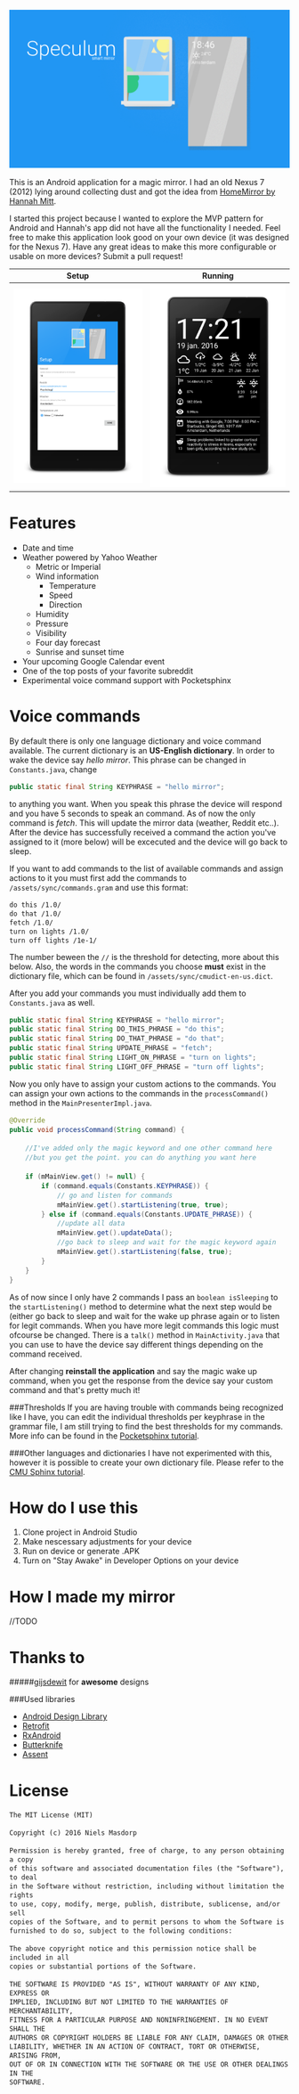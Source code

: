 ![alt tag](https://github.com/NielsMasdorp/Speculum-Android/blob/master/app/src/main/assets/Speculum_promo.jpg)

This is an Android application for a magic mirror.
I had an old Nexus 7 (2012) lying around collecting dust and got the idea from [HomeMirror by Hannah Mitt](https://github.com/HannahMitt/HomeMirror).

I started this project because I wanted to explore the MVP pattern for Android and Hannah's app did not have all the functionality I needed. Feel free to make this application look good on your own device (it was designed for the Nexus 7). Have any great ideas to make this more configurable or usable on more devices? 
Submit a pull request!

Setup            |  Running
:-------------------------:|:-------------------------:
![alt tag](https://github.com/NielsMasdorp/Speculum-Android/blob/master/app/src/main/assets/Screenshot_2016-01-20-23-24-13_framed.png)  |  ![alt tag](https://github.com/NielsMasdorp/Speculum-Android/blob/master/app/src/main/assets/Screenshot_2016-01-19-17-21-46_framed.png)

Features
====
* Date and time
* Weather powered by Yahoo Weather
  * Metric or Imperial
  * Wind information
    * Temperature
    * Speed
    * Direction
  * Humidity
  * Pressure
  * Visibility
  * Four day forecast
  * Sunrise and sunset time
* Your upcoming Google Calendar event
* One of the top posts of your favorite subreddit
* Experimental voice command support with Pocketsphinx

Voice commands
====

By default there is only one language dictionary and voice command available.
The current dictionary is an **US-English dictionary**. In order to wake the device say *hello mirror*. This phrase can be changed in `Constants.java`, change 

```java
public static final String KEYPHRASE = "hello mirror";
```
to anything you want. When you speak this phrase the device will respond and you have 5 seconds to speak an command. As of now the only command is *fetch*. This will update the mirror data (weather, Reddit etc..). After the device has successfully received a command the action you've assigned to it (more below) will be excecuted and the device will go back to sleep.

If you want to add commands to the list of available commands and assign actions to it you must first add the commands to `/assets/sync/commands.gram` and use this format:

```
do this /1.0/
do that /1.0/
fetch /1.0/
turn on lights /1.0/
turn off lights /1e-1/
```
The number beween the `//` is the threshold for detecting, more about this below. Also, the words in the commands you choose **must** exist in the dictionary file, which can be found in `/assets/sync/cmudict-en-us.dict`.

After you add your commands you must individually add them to `Constants.java` as well.

```java
public static final String KEYPHRASE = "hello mirror";
public static final String DO_THIS_PHRASE = "do this";
public static final String DO_THAT_PHRASE = "do that";
public static final String UPDATE_PHRASE = "fetch";
public static final String LIGHT_ON_PHRASE = "turn on lights";
public static final String LIGHT_OFF_PHRASE = "turn off lights";
```
Now you only have to assign your custom actions to the commands. You can assign your own actions to the commands in the `processCommand()` method in the `MainPresenterImpl.java`.

```java
@Override
public void processCommand(String command) {
        
    //I've added only the magic keyword and one other command here
    //but you get the point. you can do anything you want here

    if (mMainView.get() != null) {
        if (command.equals(Constants.KEYPHRASE)) {
            // go and listen for commands
            mMainView.get().startListening(true, true);
        } else if (command.equals(Constants.UPDATE_PHRASE)) {
            //update all data
            mMainView.get().updateData();
            //go back to sleep and wait for the magic keyword again
            mMainView.get().startListening(false, true);
        }
    }
}
```
As of now since I only have 2 commands I pass an `boolean isSleeping` to the `startListening()` method to determine what the next step would be (either go back to sleep and wait for the wake up phrase again or to listen for legit commands.
When you have more legit commands this logic must ofcourse be changed. There is a `talk()` method in `MainActivity.java` that you can use to have the device say different things depending on the command received.

After changing **reinstall the application** and say the magic wake up command, when you get the response from the device say your custom command and that's pretty much it!

###Thresholds
If you are having trouble with commands being recognized like I have, you can edit the individual thresholds per keyphrase in the grammar file, I am still trying to find the best thresholds for my commands. More info can be found in the [Pocketsphinx  tutorial](http://cmusphinx.sourceforge.net/wiki/tutoriallm).

###Other languages and dictionaries
I have not experimented with this, however it is possible to create your own dictionary file. Please refer to the [CMU Sphinx tutorial](http://cmusphinx.sourceforge.net/wiki/tutorial).

How do I use this
====

1. Clone project in Android Studio
2. Make nescessary adjustments for your device
3. Run on device or generate .APK
4. Turn on "Stay Awake" in Developer Options on your device

How I made my mirror
====
//TODO

Thanks to
====

#####[gijsdewit](https://github.com/gijsdewit) for **awesome** designs

###Used libraries
* [Android Design Library](http://developer.android.com/tools/support-library/index.html)
* [Retrofit](https://github.com/square/retrofit)
* [RxAndroid](https://github.com/ReactiveX/RxAndroid)
* [Butterknife](https://github.com/JakeWharton/butterknife)
* [Assent](https://github.com/afollestad/assent)

License
====
```
The MIT License (MIT)

Copyright (c) 2016 Niels Masdorp

Permission is hereby granted, free of charge, to any person obtaining a copy
of this software and associated documentation files (the "Software"), to deal
in the Software without restriction, including without limitation the rights
to use, copy, modify, merge, publish, distribute, sublicense, and/or sell
copies of the Software, and to permit persons to whom the Software is
furnished to do so, subject to the following conditions:

The above copyright notice and this permission notice shall be included in all
copies or substantial portions of the Software.

THE SOFTWARE IS PROVIDED "AS IS", WITHOUT WARRANTY OF ANY KIND, EXPRESS OR
IMPLIED, INCLUDING BUT NOT LIMITED TO THE WARRANTIES OF MERCHANTABILITY,
FITNESS FOR A PARTICULAR PURPOSE AND NONINFRINGEMENT. IN NO EVENT SHALL THE
AUTHORS OR COPYRIGHT HOLDERS BE LIABLE FOR ANY CLAIM, DAMAGES OR OTHER
LIABILITY, WHETHER IN AN ACTION OF CONTRACT, TORT OR OTHERWISE, ARISING FROM,
OUT OF OR IN CONNECTION WITH THE SOFTWARE OR THE USE OR OTHER DEALINGS IN THE
SOFTWARE.
```
